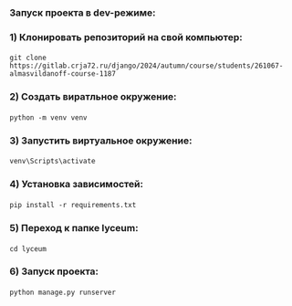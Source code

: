 ### Запуск проекта в dev-режиме:
### 1) Клонировать репозиторий на свой компьютер:
#### <command>
    git clone https://gitlab.crja72.ru/django/2024/autumn/course/students/261067-almasvildanoff-course-1187
#### </command>

### 2) Создать виратльное окружение:
#### <command>
    python -m venv venv 
#### </command>

### 3) Запустить виртуальное окружение:
#### <command>
    venv\Scripts\activate
#### </command>

### 4) Установка зависимостей:
#### <command>
    pip install -r requirements.txt
#### </command>

### 5) Переход к папке lyceum:
#### <command>
    cd lyceum
#### </command>

### 6) Запуск проекта:
#### <command>
    python manage.py runserver
#### </command>

